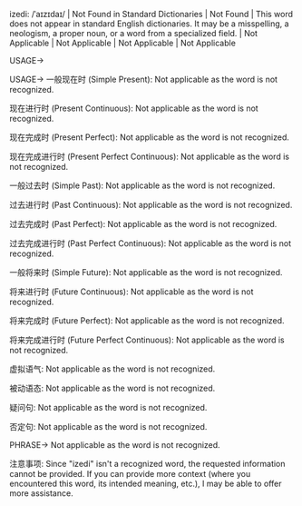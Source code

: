 izedi: /ˈaɪzɪdaɪ/ | Not Found in Standard Dictionaries |  Not Found | This word does not appear in standard English dictionaries. It may be a misspelling, a neologism, a proper noun, or a word from a specialized field.  | Not Applicable | Not Applicable | Not Applicable | Not Applicable


USAGE->

USAGE->
一般现在时 (Simple Present):
Not applicable as the word is not recognized.


现在进行时 (Present Continuous):
Not applicable as the word is not recognized.


现在完成时 (Present Perfect):
Not applicable as the word is not recognized.


现在完成进行时 (Present Perfect Continuous):
Not applicable as the word is not recognized.


一般过去时 (Simple Past):
Not applicable as the word is not recognized.


过去进行时 (Past Continuous):
Not applicable as the word is not recognized.


过去完成时 (Past Perfect):
Not applicable as the word is not recognized.


过去完成进行时 (Past Perfect Continuous):
Not applicable as the word is not recognized.


一般将来时 (Simple Future):
Not applicable as the word is not recognized.


将来进行时 (Future Continuous):
Not applicable as the word is not recognized.


将来完成时 (Future Perfect):
Not applicable as the word is not recognized.


将来完成进行时 (Future Perfect Continuous):
Not applicable as the word is not recognized.


虚拟语气:
Not applicable as the word is not recognized.


被动语态:
Not applicable as the word is not recognized.


疑问句:
Not applicable as the word is not recognized.


否定句:
Not applicable as the word is not recognized.



PHRASE->
Not applicable as the word is not recognized.


注意事项:  Since "izedi" isn't a recognized word, the requested information cannot be provided.  If you can provide more context (where you encountered this word, its intended meaning, etc.), I may be able to offer more assistance.
